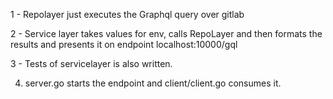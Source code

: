 1 - Repolayer just executes the Graphql query over gitlab

2 - Service layer takes values for env, calls RepoLayer and then formats the results and presents it on endpoint localhost:10000/gql

3 - Tests of servicelayer is also written.

4. server.go starts the endpoint and client/client.go consumes it.
